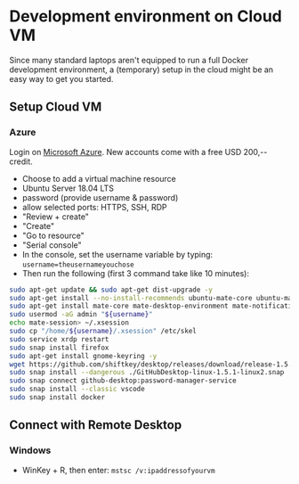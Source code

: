 
# Development environment on Cloud VM

Since many standard laptops aren't equipped to run a full Docker development environment, a (temporary) setup in the cloud might be an easy way to get you started.

## Setup Cloud VM

### Azure

Login on [Microsoft Azure](https://portal.azure.com). New accounts come with a free USD 200,-- credit.

- Choose to add a virtual machine resource
- Ubuntu Server 18.04 LTS
- password (provide username & password)
- allow selected ports: HTTPS, SSH, RDP
- "Review + create"
- "Create"
- "Go to resource"
- "Serial console"
- In the console, set the username variable by typing: `username=theusernameyouchose`
- Then run the following (first 3 command take like 10 minutes):

``` bash
sudo apt-get update && sudo apt-get dist-upgrade -y
sudo apt-get install --no-install-recommends ubuntu-mate-core ubuntu-mate-desktop -y
sudo apt-get install mate-core mate-desktop-environment mate-notification-daemon xrdp -y
sudo usermod -aG admin "${username}"
echo mate-session> ~/.xsession
sudo cp "/home/${username}/.xsession" /etc/skel
sudo service xrdp restart
sudo snap install firefox
sudo apt-get install gnome-keyring -y
wget https://github.com/shiftkey/desktop/releases/download/release-1.5.1-linux2/GitHubDesktop-linux-1.5.1-linux2.snap
sudo snap install --dangerous ./GitHubDesktop-linux-1.5.1-linux2.snap
sudo snap connect github-desktop:password-manager-service
sudo snap install --classic vscode
sudo snap install docker
```

## Connect with Remote Desktop

### Windows

- WinKey + R, then enter: `mstsc /v:ipaddressofyourvm`

